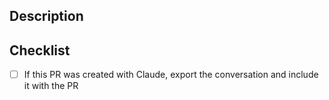 ## Description

<!-- Brief description of changes -->

## Checklist

- [ ] If this PR was created with Claude, export the conversation and include it with the PR